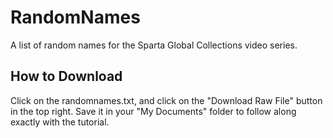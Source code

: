 # RandomNames
A list of random names for the Sparta Global Collections video series.

## How to Download
Click on the randomnames.txt, and click on the "Download Raw File" button in the top right. Save it in your "My Documents" folder to follow along exactly with the tutorial.
